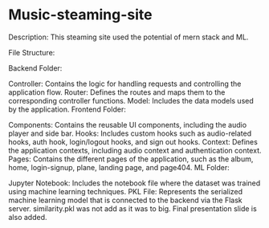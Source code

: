 # Music-steaming-site
Description: This steaming site used the potential of mern stack and ML.

File Structure:

Backend Folder:

Controller: Contains the logic for handling requests and controlling the application flow.
Router: Defines the routes and maps them to the corresponding controller functions.
Model: Includes the data models used by the application.
Frontend Folder:

Components: Contains the reusable UI components, including the audio player and side bar.
Hooks: Includes custom hooks such as audio-related hooks, auth hook, login/logout hooks, and sign out hooks.
Context: Defines the application contexts, including audio context and authentication context.
Pages: Contains the different pages of the application, such as the album, home, login-signup, plane, landing page, and page404.
ML Folder:

Jupyter Notebook: Includes the notebook file where the dataset was trained using machine learning techniques.
PKL File: Represents the serialized machine learning model that is connected to the backend via the Flask server.
similarity.pkl was not add as it was to big.
Final presentation slide is also added.
